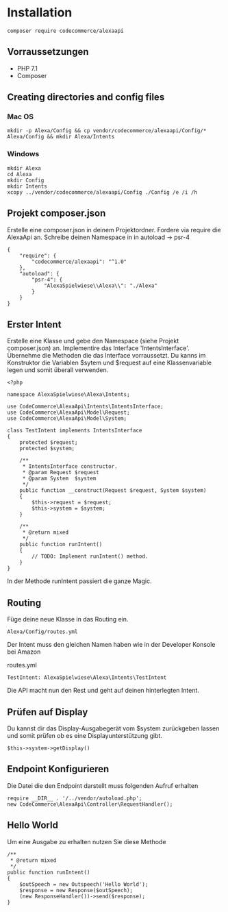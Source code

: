 # Installation

    composer require codecommerce/alexaapi 
    
## Vorraussetzungen
- PHP 7.1
- Composer
    
## Creating directories and config files
### Mac OS
    
    mkdir -p Alexa/Config && cp vendor/codecommerce/alexaapi/Config/* Alexa/Config && mkdir Alexa/Intents

### Windows

    mkdir Alexa
    cd Alexa
    mkdir Config
    mkdir Intents
    xcopy ../vendor/codecommerce/alexaapi/Config ./Config /e /i /h

## Projekt composer.json

Erstelle eine composer.json in deinem Projektordner.
Fordere via require die AlexaApi an.
Schreibe deinen Namespace in in autoload -> psr-4

    {
        "require": {
            "codecommerce/alexaapi": "^1.0"
        },
        "autoload": {
            "psr-4": {
                "AlexaSpielwiese\\Alexa\\": "./Alexa"
            }
        }
    }

## Erster Intent
    
Erstelle eine Klasse und gebe den Namespace (siehe Projekt composer.json) an.
Implementire das Interface 'IntentsInterface'.
Übernehme die Methoden die das Interface vorraussetzt.
Du kanns im Konstruktor die Variablen $sytem und $request auf eine Klassenvariable legen und somit überall verwenden.

    <?php
    
    namespace AlexaSpielwiese\Alexa\Intents;
    
    use CodeCommerce\AlexaApi\Intents\IntentsInterface;
    use CodeCommerce\AlexaApi\Model\Request;
    use CodeCommerce\AlexaApi\Model\System;
    
    class TestIntent implements IntentsInterface
    {
        protected $request;
        protected $system;
    
        /**
         * IntentsInterface constructor.
         * @param Request $request
         * @param System  $system
         */
        public function __construct(Request $request, System $system)
        {
            $this->request = $request;
            $this->system = $system;
        }
    
        /**
         * @return mixed
         */
        public function runIntent()
        {
            // TODO: Implement runIntent() method.
        }
    }

In der Methode runIntent passiert die ganze Magic.

## Routing

Füge deine neue Klasse in das Routing ein.
    
    Alexa/Config/routes.yml

Der Intent muss den gleichen Namen haben wie in der Developer Konsole bei Amazon

routes.yml

    TestIntent: AlexaSpielwiese\Alexa\Intents\TestIntent
    
Die API macht nun den Rest und geht auf deinen hinterlegten Intent.

## Prüfen auf Display

Du kannst dir das Display-Ausgabegerät vom $system zurückgeben lassen und somit
prüfen ob es eine Displayunterstützung gibt.

    $this->system->getDisplay()

## Endpoint Konfigurieren

Die Datei die den Endpoint darstellt muss folgenden Aufruf erhalten

    require __DIR__ . '/../vendor/autoload.php';
    new CodeCommerce\AlexaApi\Controller\RequestHandler();
    
    
## Hello World

Um eine Ausgabe zu erhalten nutzen Sie diese Methode

    /**
     * @return mixed
     */
    public function runIntent()
    {
        $outSpeech = new Outspeech('Hello World');
        $response = new Response($outSpeech);
        (new ResponseHandler())->send($response);
    }